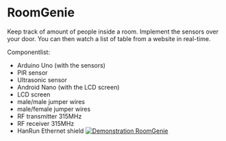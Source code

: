 RoomGenie
==========

Keep track of amount of people inside a room. Implement the sensors over your door. 
You can then watch a list of table from a website in real-time.

Componentlist:
- Arduino Uno (with the sensors)
- PIR sensor
- Ultrasonic sensor
- Android Nano (with the LCD screen)
- LCD screen
- male/male jumper wires
- male/female jumper wires
- RF transmitter 315MHz
- RF receiver 315MHz
- HanRun Ethernet shield
[![Demonstration RoomGenie](http://img.youtube.com/vi/dFQNj9-iaFo/0.jpg)](http://www.youtube.com/watch?v=dFQNj9-iaFo)
